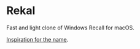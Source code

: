 # Rekal

Fast and light clone of Windows Recall for macOS.

[Inspiration for the name](https://en.wikipedia.org/wiki/We_Can_Remember_It_for_You_Wholesale).